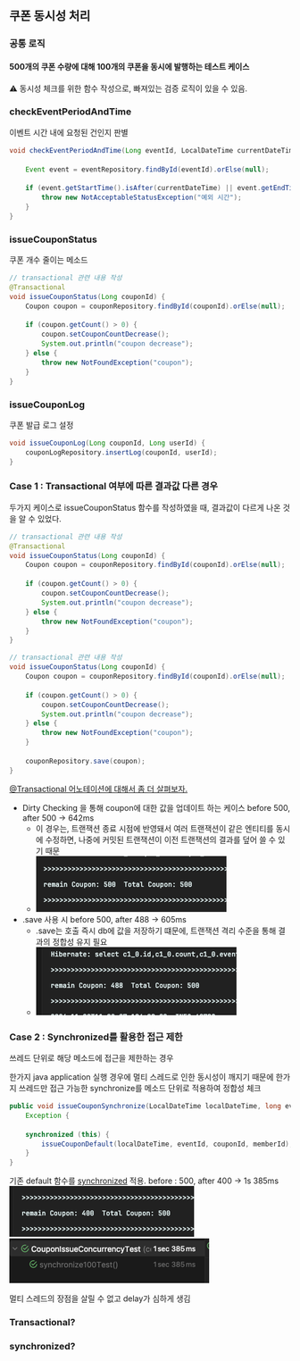 ## 쿠폰 동시성 처리

### 공통 로직

#### 500개의 쿠폰 수량에 대해 100개의 쿠폰을 동시에 발행하는 테스트 케이스

⚠️ 동시성 체크를 위한 함수 작성으로, 빠져있는 검증 로직이 있을 수 있음.

### checkEventPeriodAndTime

이벤트 시간 내에 요청된 건인지 판별

```Java
void checkEventPeriodAndTime(Long eventId, LocalDateTime currentDateTime) throws Exception {

	Event event = eventRepository.findById(eventId).orElse(null);

	if (event.getStartTime().isAfter(currentDateTime) || event.getEndTime().isBefore(currentDateTime)) {
		throw new NotAcceptableStatusException("예외 시간");
	}
}
```

### issueCouponStatus

쿠폰 개수 줄이는 메소드

```Java
// transactional 관련 내용 작성
@Transactional
void issueCouponStatus(Long couponId) {
	Coupon coupon = couponRepository.findById(couponId).orElse(null);

	if (coupon.getCount() > 0) {
		coupon.setCouponCountDecrease();
		System.out.println("coupon decrease");
	} else {
		throw new NotFoundException("coupon");
	}
}
```

### issueCouponLog

쿠폰 발급 로그 설정

```Java
void issueCouponLog(Long couponId, Long userId) {
	couponLogRepository.insertLog(couponId, userId);
}
```

### Case 1 : Transactional 여부에 따른 결과값 다른 경우

두가지 케이스로 issueCouponStatus 함수를 작성하였을 때, 결과값이 다르게 나온 것을 알 수 있었다.

```Java
// transactional 관련 내용 작성
@Transactional
void issueCouponStatus(Long couponId) {
	Coupon coupon = couponRepository.findById(couponId).orElse(null);

	if (coupon.getCount() > 0) {
		coupon.setCouponCountDecrease();
		System.out.println("coupon decrease");
	} else {
		throw new NotFoundException("coupon");
	}
}
```

```Java
// transactional 관련 내용 작성
void issueCouponStatus(Long couponId) {
	Coupon coupon = couponRepository.findById(couponId).orElse(null);

	if (coupon.getCount() > 0) {
		coupon.setCouponCountDecrease();
		System.out.println("coupon decrease");
	} else {
		throw new NotFoundException("coupon");
	}

	couponRepository.save(coupon);
}
```

[@Transactional 어노테이션에 대해서 좀 더 살펴보자.](#transactional)

- Dirty Checking 을 통해 coupon에 대한 값을 업데이트 하는 케이스 before 500, after 500 -> 642ms
    - 이 경우는, 트랜잭션 종료 시점에 반영돼서 여러 트랜잭션이 같은 엔티티를 동시에 수정하면, 나중에 커밋된 트랜잭션이 이전 트랜잭션의 결과를 덮어 쓸 수 있기 때문
    - ![img.png](IMG/img_1.png)
- .save 사용 시 before 500, after 488 -> 605ms
    - .save는 호출 즉시 db에 값을 저장하기 떄문에, 트랜잭션 격리 수준을 통해 결과의 정합성 유지 필요
    - ![img.png](IMG/img.png)

### Case 2 : Synchronized를 활용한 접근 제한

쓰레드 단위로 해당 메소드에 접근을 제한하는 경우

한가지 java application 실행 경우에 멀티 스레드로 인한 동시성이 깨지기 때문에 한가지 쓰레드만 접근 가능한 synchronize를 메소드 단위로 적용하여 정합성 체크

```Java
public void issueCouponSynchronize(LocalDateTime localDateTime, long eventId, long couponId, long memberId) throws
	Exception {

	synchronized (this) {
		issueCouponDefault(localDateTime, eventId, couponId, memberId);
	}
}
```

기존 default 함수를 [synchronized](#synchronized) 적용. before : 500, after 400 -> 1s 385ms
![img.png](IMG/img_2.png)
![img.png](IMG/img_3.png)

멀티 스레드의 장점을 살릴 수 없고 delay가 심하게 생김

### Transactional?

### synchronized?